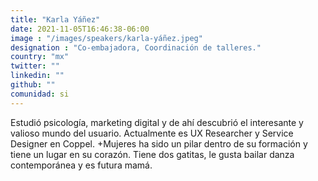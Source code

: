 ```yaml
---
title: "Karla Yáñez"
date: 2021-11-05T16:46:38-06:00
image : "/images/speakers/karla-yáñez.jpeg"
designation : "Co-embajadora, Coordinación de talleres."
country: "mx"
twitter: ""
linkedin: ""
github: ""
comunidad: si
---
```


Estudió psicología, marketing digital y de ahí descubrió el interesante y valioso mundo del usuario. Actualmente es UX Researcher y Service Designer en Coppel. +Mujeres ha sido un pilar dentro de su formación y tiene un lugar en su corazón. Tiene dos gatitas, le gusta bailar danza contemporánea y es futura mamá.

